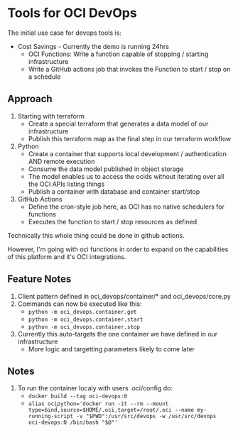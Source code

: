 # Tools for OCI DevOps

The initial use case for devops tools is:

- Cost Savings - Currently the demo is running 24hrs
    - OCI Functions: Write a function capable of stopping / starting infrastructure
    - Write a GitHub actions job that invokes the Function to start / stop on a schedule

## Approach

1. Starting with terraform
    - Create a special terraform that generates a data model of our infrastructure
    - Publish this terraform map as the final step in our terraform workflow
1. Python
    - Create a container that supports local development / authentication AND remote execution
    - Consume the data model published in object storage
    - The model enables us to access the ocids without iterating over all the OCI APIs listing things
    - Publish a container with database and container start/stop
1. GitHub Actions
    - Define the cron-style job here, as OCI has no native schedulers for functions
    - Executes the function to start / stop resources as defined

Technically this whole thing could be done in github actions.

However, I'm going with oci functions in order to expand on the capabilities of this platform and it's OCI integrations.

## Feature Notes

1. Client pattern defined in oci_devops/container/* and oci_devops/core.py
1. Commands can now be executed like this:
    - ```python -m oci_devops.container.get```
    - ```python -m oci_devops.container.start```
    - ```python -m oci_devops.container.stop```
1. Currently this auto-targets the one container we have defined in our infrastructure
    - More logic and targetting parameters likely to come later

## Notes

1. To run the container localy with users .oci/config do:
    - ```docker build --tag oci-devops:0``` 
    - ```alias ocipython='docker run -it --rm --mount type=bind,source=$HOME/.oci,target=/root/.oci --name my-running-script -v "$PWD":/usr/src/devops -w /usr/src/devops oci-devops:0 /bin/bash "$@"'```